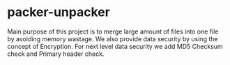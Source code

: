 # packer-unpacker
Main purpose of this project is to merge large amount of files into one file by avoiding memory wastage. We also provide data security by using the concept of Encryption. For next level data security we add MD5 Checksum check and Primary header check.
